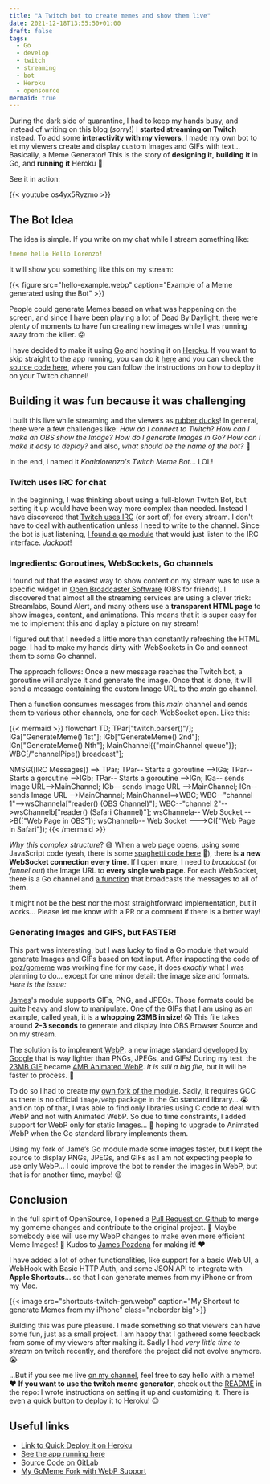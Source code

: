 ```yaml
---
title: "A Twitch bot to create memes and show them live"
date: 2021-12-18T13:55:50+01:00
draft: false
tags:
  - Go
  - develop
  - twitch
  - streaming
  - bot
  - Heroku
  - opensource
mermaid: true
---
```

During the dark side of quarantine, I had to keep my hands busy, and instead of
writing on this blog (_sorry_!) I **started streaming on Twitch** instead. To
add some **interactivity with my viewers**, I made my own bot to let my viewers
create and display custom Images and GIFs with text... Basically, a Meme 
Generator! This  is the story of **designing it**, **building it** in Go, and **running it** Heroku 🤩

<!--more-->

See it in action:

{{< youtube os4yx5Ryzmo >}}

## The Bot Idea

The idea is simple. If you write on my chat while I stream something like:

```yaml
!meme hello Hello Lorenzo!
```

It will show you something like this on my stream:

{{< figure src="hello-example.webp" caption="Example of a Meme generated using the Bot" >}}

People could generate Memes based on what was happening on the screen, and since 
I have been playing a lot of Dead By Daylight, there were plenty of moments to 
have fun creating new images while I was running away from the killer. 😜

I have decided to make it using [Go](https://go.dev) and hosting it on
[Heroku](https://heroku.com). If you want to skip straight to the app running,
you can do it [here](https://koalalorenzo-twitch-meme-gen.herokuapp.com) and
you can check the
[source code here](http://gitlab.com/koalalorenzo/twitch-meme-generator), where
you can follow the instructions on how to deploy it on your Twitch channel!

## Building it was fun because it was challenging
I built this live while streaming and the viewers as 
[rubber ducks](https://en.wikipedia.org/wiki/Rubber_duck_debugging)! In general,
there were a few challenges like: _How do I connect to Twitch_? _How can I make an
OBS show the Image?_ _How do I generate Images in Go?_
_How can I make it easy to deploy?_ and also,
_what should be the name of the bot?_ 🤣

In the end, I named it _Koalalorenzo's Twitch Meme Bot_... LOL!

### Twitch uses IRC for chat
In the beginning, I was thinking about using a full-blown Twitch Bot, but 
setting it up would have been way more complex than needed. 
Instead I have discovered that [Twitch uses IRC](https://dev.twitch.tv/docs/irc) 
(or sort of) for every stream. I don't have to deal with authentication unless I 
need to write to the channel. Since the bot is just listening, 
[I found a go module](https://github.com/gempir/go-twitch-irc) that would just 
listen to the IRC interface. _Jackpot_!

### Ingredients: Goroutines, WebSockets, Go channels
I found out that the easiest way to show content on my stream was to use a 
specific widget in [Open Broadcaster Software](https://obsproject.com)
(OBS for friends). I discovered that almost all the streaming services are 
using a clever trick: Streamlabs, Sound Alert, and many others use a
**transparent HTML page** to show images, content, and animations. This means
that it is super easy for me to implement this and display a picture on my 
stream!

I figured out that I needed a little more than constantly refreshing the HTML 
page. I had to make my hands dirty with WebSockets in Go and connect them 
to some Go channel.

The approach follows: Once a new message reaches the Twitch bot, a
goroutine will analyze it and generate the image. Once that is done, it will 
send a message containing the custom Image URL to the _main_ go channel.

Then a function consumes messages from this _main_ channel and sends them to 
various other channels, one for each WebSocket open. Like this:

{{< mermaid >}}
flowchart TD;
  TPar[\"twitch.parser()"/];
  IGa["GenerateMeme() 1st"];
  IGb["GenerateMeme() 2nd"];
  IGn["GenerateMeme() Nth"];
  MainChannel{{"mainChannel queue"}};
  WBC[/"channelPipe() broadcast"\];

  NMSG([IRC Messages]) ==> TPar;
  TPar-- Starts a goroutine -->IGa;
  TPar-- Starts a goroutine -->IGb;
  TPar-- Starts a goroutine -->IGn;
  IGa-- sends Image URL-->MainChannel;
  IGb-- sends Image URL -->MainChannel;
  IGn-- sends Image URL -->MainChannel;
  MainChannel==>WBC;
  WBC--"channel 1"-->wsChannela["reader() (OBS Channel)"];
  WBC--"channel 2"-->wsChannelb["reader() (Safari Channel)"];
  wsChannela-- Web Socket -->B(["Web Page in OBS"]);
  wsChannelb-- Web Socket --->C(["Web Page in Safari"]);
{{< /mermaid >}}

_Why this complex structure_? 😅 When a web page opens, using
some JavaScript code (yeah, there is some [spaghetti code here](https://gitlab.com/koalalorenzo/twitch-meme-generator/-/blob/main/http/streamview.go#L43) 🤫),
there is **a new WebSocket connection every time**. If I open more, I need to 
_broadcast_ (or _funnel out_) the Image URL to **every single web page**.
For each WebSocket, there is a Go channel and 
[a function](https://gitlab.com/koalalorenzo/twitch-meme-generator/-/blob/main/http/channels.go#L15)
that broadcasts the messages to all of them.

It might not be the best nor the most straightforward implementation, but it 
works... Please let me know with a PR or a comment if there is a better way!

### Generating Images and GIFS, but FASTER!
This part was interesting, but I was lucky to find a Go module that would
generate Images and GIFs based on text input. After inspecting the code
of [jpoz/gomeme](https://github.com/jpoz/gomeme) was working fine for my case, 
it does _exactly_ what I was planning to do... except for one minor detail: the 
image size and formats. _Here is the issue:_

[James](https://github.com/jpoz)'s module supports GIFs, PNG, and JPEGs.
Those formats could be quite heavy and slow to manipulate. One of the
GIFs that I am using as an example, called `yeah`, it is a
**whopping 23MB in size**! 😱 This file takes around **2-3 seconds**
to generate and display into OBS Browser Source and on my stream.

The solution is to implement [WebP](https://en.wikipedia.org/wiki/WebP):
a new image standard [developed by Google](https://developers.google.com/speed/webp)
that is way lighter than PNGs, JPEGs, and GIFs! During my test, the
[23MB GIF](https://gitlab.com/koalalorenzo/twitch-meme-generator/-/blob/63b969bc98b97d94550e0e53fb368e1124f50d4d/assets/yeah.69.gif?expanded=true&viewer=rich)
became
[4MB Animated WebP](https://gitlab.com/koalalorenzo/twitch-meme-generator/-/blob/d3ba69eb50726810bc5423b7586723a5334aff63/assets/yeah.69.webp).
_It is still a big file_, but it will be faster to process. 🎉

To do so I had to create my
[own fork of the module](https://gitlab.com/koalalorenzo/gomeme). Sadly, it 
requires GCC as there is no official `image/webp` package in the Go standard 
library... 😭 and on top of that, I was able to find only libraries using C code 
to deal with WebP and not with Animated WebP. So due to time constraints, I 
added support for WebP only for static Images... 🤞 hoping to upgrade to 
Animated WebP when the Go standard library implements them.

Using my fork of Jame’s Go module made some images faster, but I kept the source
to display PNGs, JPEGs, and GIFs as I am not expecting people to use only 
WebP...  I could improve the bot to render the images in WebP, but that is for 
another time, maybe! 😉

## Conclusion
In the full spirit of OpenSource, I opened a
[Pull Request on Github](https://github.com/jpoz/gomeme/pull/3)
to merge my gomeme changes and contribute to the original project. 🤞 Maybe
somebody else will use my WebP changes to make even more efficient Meme
Images! 🤣 Kudos to [James Pozdena](https://github.com/jpoz) for making it! ❤️

I have added a lot of other functionalities, like support for a basic Web UI,
a WebHook with Basic HTTP Auth, and some JSON API to integrate with **Apple
Shortcuts**...  so that I can generate memes from my iPhone or from my Mac.

{{< image src="shortcuts-twitch-gen.webp" caption="My Shortcut to generate Memes from my iPhone" class="noborder big">}}

Building this was pure pleasure. I made something so that viewers can have some 
fun, just as a small project. I am happy that I gathered some feedback from some
of my viewers after making it. Sadly I had _very little time to stream_
on twitch recently, and therefore the project did not evolve anymore. 😭 

...But if you see me live [on my channel](https://www.twitch.com/koalalorenzo), 
feel free to say hello with a meme! ❤️  **If you want to use the twitch meme 
generator**, check out the [README](https://gitlab.com/koalalorenzo/twitch-meme-generator/-/blob/main/README.md) 
in the repo: I wrote instructions on setting it up and customizing it. 
There is even a quick button to deploy it to Heroku! 😉 

## Useful links

* [Link to Quick Deploy it on Heroku](https://heroku.com/deploy?template=https://github.com/koalalorenzo/twitch-meme-generator/tree/main)
* [See the app running here](https://koalalorenzo-twitch-meme-gen.herokuapp.com/)
* [Source Code on GitLab](https://gitlab.com/koalalorenzo/twitch-meme-generator/)
* [My GoMeme Fork with WebP Support](https://gitlab.com/koalalorenzo/gomeme)
